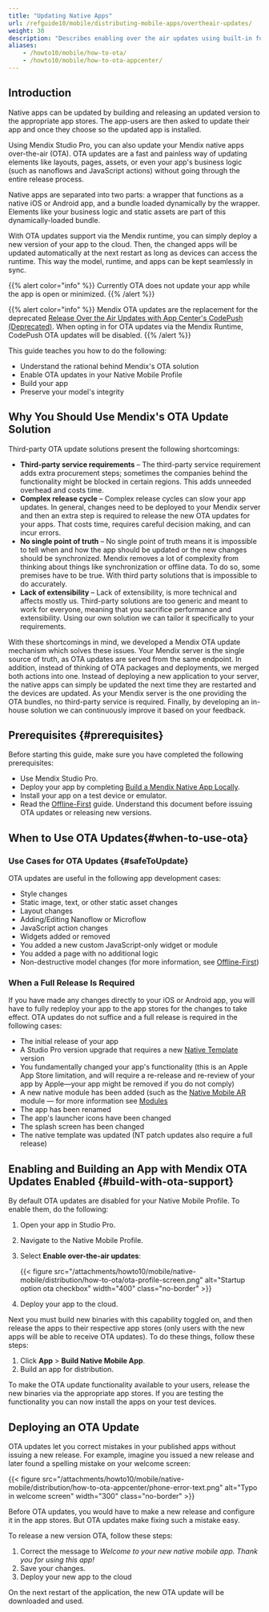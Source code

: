 ```yaml
---
title: "Updating Native Apps"
url: /refguide10/mobile/distributing-mobile-apps/overtheair-updates/
weight: 30
description: "Describes enabling over the air updates using built-in functionality."
aliases:
    - /howto10/mobile/how-to-ota/
    - /howto10/mobile/how-to-ota-appcenter/
---
```

## Introduction

Native apps can be updated by building and releasing an updated version to the appropriate app stores. The app-users are then asked to update their app and once they choose so the updated app is installed.

Using Mendix Studio Pro, you can also update your Mendix native apps over-the-air (OTA). OTA updates are a fast and painless way of updating elements like layouts, pages, assets, or even your app's business logic (such as nanoflows and JavaScript actions) without going through the entire release process.

Native apps are separated into two parts: a wrapper that functions as a native iOS or Android app, and a bundle loaded dynamically by the wrapper. Elements like your business logic and static assets are part of this dynamically-loaded bundle. 

With OTA updates support via the Mendix runtime, you can simply deploy a new version of your app to the cloud. Then, the changed apps will be updated automatically at the next restart as long as devices can access the runtime. This way the model, runtime, and apps can be kept seamlessly in sync.

{{% alert color="info" %}}
Currently OTA does not update your app while the app is open or minimized.
{{% /alert %}}

{{% alert color="info" %}}
Mendix OTA updates are the replacement for the deprecated [Release Over the Air Updates with App Center's CodePush (Deprecated)](/howto8/mobile/how-to-ota/). When opting in for OTA updates via the Mendix Runtime, CodePush OTA updates will be disabled. 
{{% /alert %}}

This guide teaches you how to do the following:

* Understand the rational behind Mendix's OTA solution
* Enable OTA updates in your Native Mobile Profile
* Build your app 
* Preserve your model's integrity

## Why You Should Use Mendix's OTA Update Solution

Third-party OTA update solutions present the following shortcomings: 

* **Third-party service requirements** – The third-party service requirement adds extra procurement steps; sometimes the companies behind the functionality might be blocked in certain regions. This adds unneeded overhead and costs time.
* **Complex release cycle** – Complex release cycles can slow your app updates. In general, changes need to be deployed to your Mendix server and then an extra step is required to release the new OTA updates for your apps. That costs time, requires careful decision making, and can incur errors. 
* **No single point of truth** – No single point of truth means it is impossible to tell when and how the app should be updated or the new changes should be synchronized. Mendix removes a lot of complexity from thinking about things like synchronization or offline data. To do so, some premises have to be true. With third party solutions that is impossible to do accurately.
* **Lack of extensibility** – Lack of extensibility, is more technical and affects mostly us. Third-party solutions are too generic and meant to work for everyone, meaning that you sacrifice performance and extensibility. Using our own solution we can tailor it specifically to your requirements. 

With these shortcomings in mind, we developed a Mendix OTA update mechanism which solves these issues. Your Mendix server is the single source of truth, as OTA updates are served from the same endpoint. In addition, instead of thinking of OTA packages and deployments, we merged both actions into one. Instead of deploying a new application to your server, the native apps can simply be updated the next time they are restarted and the devices are updated. As your Mendix server is the one providing the OTA bundles, no third-party service is required. Finally, by developing an in-house solution we can continuously improve it based on your feedback.

## Prerequisites {#prerequisites}

Before starting this guide, make sure you have completed the following prerequisites:

* Use Mendix Studio Pro.
* Deploy your app by completing [Build a Mendix Native App Locally](/refguide10/mobile/distributing-mobile-apps/building-native-apps/native-build-locally/).
* Install your app on a test device or emulator.
* Read the [Offline-First](/refguide10/offline-first/) guide. Understand this document before issuing OTA updates or releasing new versions.

## When to Use OTA Updates{#when-to-use-ota}

### Use Cases for OTA Updates {#safeToUpdate}

OTA updates are useful in the following app development cases:

* Style changes
* Static image, text, or other static asset changes
* Layout changes
* Adding/Editing Nanoflow or Microflow
* JavaScript action changes
* Widgets added or removed
* You added a new custom JavaScript-only widget or module 
* You added a page with no additional logic
* Non-destructive model changes (for more information, see [Offline-First](/refguide10/offline-first/))

### When a Full Release Is Required

If you have made any changes directly to your iOS or Android app, you will have to fully redeploy your app to the app stores for the changes to take effect. OTA updates do not suffice and a full release is required in the following cases:

* The initial release of your app
* A Studio Pro version upgrade that requires a new [Native Template](/refguide10/native-template/) version
* You fundamentally changed your app's functionality (this is an Apple App Store limitation, and will require a re-release and re-review of your app by Apple—your app might be removed if you do not comply)
* A new native module has been added (such as the [Native Mobile AR](https://marketplace.mendix.com/link/component/117209) module — for more information see [Modules](/refguide10/modules/)
* The app has been renamed
* The app's launcher icons have been changed
* The splash screen has been changed
* The native template was updated (NT patch updates also require a full release)

## Enabling and Building an App with Mendix OTA Updates Enabled {#build-with-ota-support}

By default OTA updates are disabled for your Native Mobile Profile. To enable them, do the following: 

1. Open your app in Studio Pro.
1. Navigate to the Native Mobile Profile.
1. Select **Enable over-the-air updates**: 

    {{< figure src="/attachments/howto10/mobile/native-mobile/distribution/how-to-ota/ota-profile-screen.png" alt="Startup option ota checkbox"   width="400"  class="no-border" >}}

1. Deploy your app to the cloud.

Next you must build new binaries with this capability toggled on, and then release the apps to their respective app stores (only users with the new apps will be able to receive OTA updates). To do these things, follow these steps:

1. Click **App** > **Build Native Mobile App**.
1. Build an app for distribution.

To make the OTA update functionality available to your users, release the new binaries via the appropriate app stores. If you are testing the functionality you can now install the apps on your test devices.

## Deploying an OTA Update

OTA updates let you correct mistakes in your published apps without issuing a new release. For example, imagine you issued a new release and later found a spelling mistake on your welcome screen:

{{< figure src="/attachments/howto10/mobile/native-mobile/distribution/how-to-ota-appcenter/phone-error-text.png" alt="Typo in welcome screen"   width="300"  class="no-border" >}}

Before OTA updates, you would have to make a new release and configure it in the app stores. But OTA updates make fixing such a mistake easy.

To release a new version OTA, follow these steps:

1. Correct the message to *Welcome to your new native mobile app. Thank you for using this app!*
1. Save your changes.
1. Deploy your new app to the cloud

On the next restart of the application, the new OTA update will be downloaded and used. 
